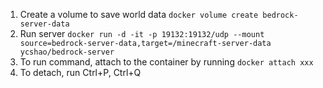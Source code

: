 1. Create a volume to save world data `docker volume create bedrock-server-data`
2. Run server `docker run -d -it -p 19132:19132/udp --mount source=bedrock-server-data,target=/minecraft-server-data ycshao/bedrock-server`
3. To run command, attach to the container by running `docker attach xxx`
4. To detach, run Ctrl+P, Ctrl+Q
